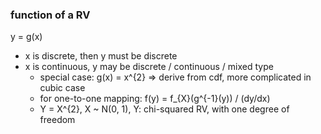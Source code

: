 ### function of a RV

y = g(x)
- x is discrete, then y must be discrete
- x is continuous, y may be discrete / continuous / mixed type
    - special case: g(x) = x^{2} => derive from cdf, more complicated in cubic case
    - for one-to-one mapping: f(y) = f_{X}(g^{-1}(y)) / (dy/dx)
    - Y = X^{2}, X ~ N(0, 1), Y: chi-squared RV, with one degree of freedom
